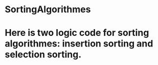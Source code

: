 # SortingAlgorithmes
# Here is two logic code for sorting algorithmes: insertion sorting and selection sorting.

